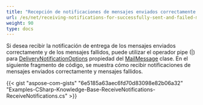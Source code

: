 ```yaml
---
title: "Recepción de notificaciones de mensajes enviados correctamente y con errores"
url: /es/net/receiving-notifications-for-successfully-sent-and-failed-messages/
weight: 90
type: docs
---
```



Si desea recibir la notificación de entrega de los mensajes enviados correctamente y de los mensajes fallidos, puede utilizar el operador pipe (|) para [DeliveryNotificationOptions](https://apireference.aspose.com/email/net/aspose.email/mailmessage/properties/deliverynotificationoptions) propiedad del [MailMessage](https://apireference.aspose.com/email/net/aspose.email/mailmessage) clase. En el siguiente fragmento de código, se muestra cómo recibir notificaciones de mensajes enviados correctamente y mensajes fallidos.



{{< gist "aspose-com-gists" "6e5185a63aec6fd70d83098e82b06a32" "Examples-CSharp-Knowledge-Base-ReceiveNotifications-ReceiveNotifications.cs" >}}
